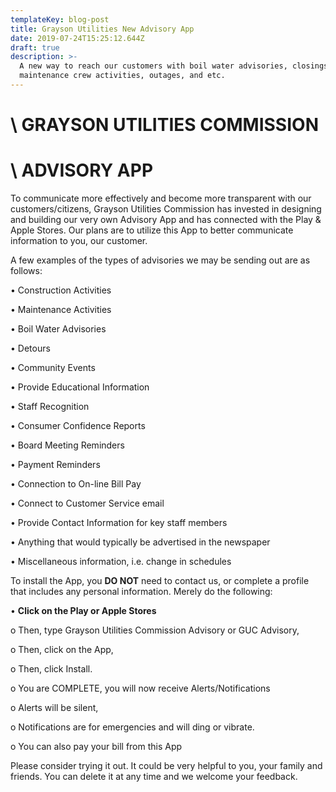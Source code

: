 ```yaml
---
templateKey: blog-post
title: Grayson Utilities New Advisory App
date: 2019-07-24T15:25:12.644Z
draft: true
description: >-
  A new way to reach our customers with boil water advisories, closings,
  maintenance crew activities, outages, and etc.
---
```

# \    GRAYSON UTILITIES COMMISSION

# \    ADVISORY APP



To communicate more effectively and become more transparent with our customers/citizens, Grayson Utilities Commission has invested in designing and building our very own Advisory App and has connected with the Play & Apple Stores.  Our plans are to utilize this App to better communicate information to you, our customer.

A few examples of the types of advisories we may be sending out are as follows:

•	Construction Activities

•	Maintenance Activities

•	Boil Water Advisories

•	Detours

•	Community Events

•	Provide Educational Information

•	Staff Recognition

•	Consumer Confidence Reports

•	Board Meeting Reminders

•	Payment Reminders

•	Connection to On-line Bill Pay

•	Connect to Customer Service email

•	Provide Contact Information for key staff members

•	Anything that would typically be advertised in the newspaper

•	Miscellaneous information, i.e. change in schedules

 To install the App, you **DO NOT** need to contact us, or complete a profile that includes any personal information.  Merely do the following:  

•	**Click on the Play or Apple Stores**

o	Then, type Grayson Utilities Commission Advisory or GUC Advisory,

o	Then, click on the App,

o	Then, click Install.

o	You are COMPLETE, you will now receive Alerts/Notifications

o	Alerts will be silent,

o	Notifications are for emergencies and will ding or vibrate.

o	You can also pay your bill from this App

Please consider trying it out. It could be very helpful to you, your family and friends.  You can delete it at any time and we welcome your feedback.
